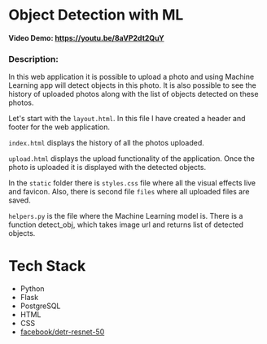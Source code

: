 # Object Detection with ML
#### Video Demo:  <https://youtu.be/8aVP2dt2QuY>
### Description:
In this web application it is possible to upload a photo and using Machine Learning app will detect objects in this photo. 
It is also possible to see the history of uploaded photos along with the list of objects detected on these photos. 

Let's start with the `layout.html`. In this file I have created a header and footer for the web application. 

`index.html` displays the history of all the photos uploaded. 

`upload.html` displays the upload functionality of the application. Once the photo is uploaded it is displayed with the detected objects. 

In the `static` folder there is `styles.css` file where all the visual effects live and favicon. Also, there is second file `files` where all uploaded files are saved. 

`helpers.py` is the file where the Machine Learning model is. There is a function detect_obj, which takes image url and returns list of detected objects. 


# Tech Stack

- Python
- Flask
- PostgreSQL
- HTML
- CSS
- [facebook/detr-resnet-50](https://huggingface.co/facebook/detr-resnet-50)



